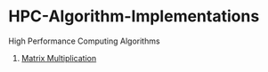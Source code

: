 # HPC-Algorithm-Implementations
High Performance Computing Algorithms

1. [Matrix Multiplication](./mm)
